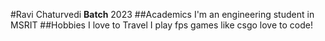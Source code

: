 #Ravi Chaturvedi
**Batch** 2023
##Academics
I'm an engineering student in MSRIT
##Hobbies
I love to Travel
I play fps games like csgo
love to code!
